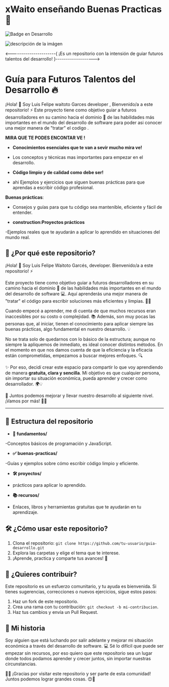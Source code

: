 # xWaito enseñando Buenas Practicas  🚀


![Badge en Desarrollo](https://img.shields.io/badge/STATUS-EN%20DESARROLLO-green)


![descripción de la imágen](https://midu.dev/images/wallpapers/una-taza-de-javascript.png)

<----------------------{ ¡Es un repositorio con la intensión de guiar futuros talentos del desarrollo! }------------------->

# Guía para Futuros Talentos del Desarrollo :fire:

¡Hola! 👋 Soy Luis Felipe waitoto Garces developer , Bienvenido/a a este repositorio! :zap: Este proyecto tiene como objetivo guiar a futuros desarrolladores en su camino hacia el dominio :pushpin: de las habilidades más importantes en el mundo del desarrollo de software para poder asi conocer una mejor manera de "tratar" el codigo .

**MIRA QUE TE PODES ENCONTAR VE !**

- **Conocimientos esenciales que te van a sevir mucho mira ve!**

- Los conceptos y técnicas mas importantes para empezar en el desarrollo.

- **Código limpio y de calidad como debe ser!**

- ahi Ejemplos y ejercicios que siguen buenas prácticas para que aprendas a escribir código profesional.

 **Buenas prácticas**:
 
 - Consejos y guías para que tu código sea mantenible, eficiente y fácil de entender.

- **construction:Proyectos prácticos**

-Ejemplos reales que te ayudarán a aplicar lo aprendido en situaciones del mundo real.


## 🚀 ¿Por qué este repositorio?  


¡Hola! 👋 Soy Luis Felipe Waitoto Garcés, developer. Bienvenido/a a este repositorio! ⚡  

Este proyecto tiene como objetivo guiar a futuros desarrolladores en su camino hacia el dominio 📌 de las habilidades más importantes en el mundo del desarrollo de software 💻. Aquí aprenderás una mejor manera de "tratar" el código para escribir soluciones más eficientes y limpias. 🚀✨  

Cuando empecé a aprender, me di cuenta de que muchos recursos eran inaccesibles por su costo o complejidad. 📚 Además, son muy pocas las personas que, al iniciar, tienen el conocimiento para aplicar siempre las buenas prácticas, algo fundamental en nuestro desarrollo. 💡  

No se trata solo de quedarnos con lo básico de la estructura; aunque no siempre la apliquemos de inmediato, es ideal conocer distintos métodos. En el momento en que nos damos cuenta de que la eficiencia y la eficacia están comprometidas, empezamos a buscar mejores enfoques. 🔍  

✨ Por eso, decidí crear este espacio para compartir lo que voy aprendiendo de manera **gratuita, clara y sencilla**. Mi objetivo es que cualquier persona, sin importar su situación económica, pueda aprender y crecer como desarrollador. 🌍💡  

🚀 Juntos podemos mejorar y llevar nuestro desarrollo al siguiente nivel. ¡Vamos por más! 💪😃  

---  

## 📂 Estructura del repositorio  

- **📘 fundamentos/**

 -Conceptos básicos de programación y JavaScript.

- **✅ buenas-practicas/**

 -Guías y ejemplos sobre cómo escribir código limpio y eficiente. 

- **🛠️ proyectos/**

- prácticos para aplicar lo aprendido. 

- **📚 recursos/**

- Enlaces, libros y herramientas gratuitas que te ayudarán en tu aprendizaje.  

## 🛠️ ¿Cómo usar este repositorio?  

1. Clona el repositorio: `git clone https://github.com/tu-usuario/guia-desarrollo.git`  
2. Explora las carpetas y elige el tema que te interese.  
3. ¡Aprende, practica y comparte tus avances! 🚀  

## 🤝 ¿Quieres contribuir?  
Este repositorio es un esfuerzo comunitario, y tu ayuda es bienvenida. Si tienes sugerencias, correcciones o nuevos ejercicios, sigue estos pasos:  
1. Haz un fork de este repositorio.  
2. Crea una rama con tu contribución: `git checkout -b mi-contribucion`.  
3. Haz tus cambios y envía un Pull Request.  

## 🌟 Mi historia  
Soy alguien que está luchando por salir adelante y mejorar mi situación económica a través del desarrollo de software. 💻 Sé lo difícil que puede ser empezar sin recursos, por eso quiero que este repositorio sea un lugar donde todos podamos aprender y crecer juntos, sin importar nuestras circunstancias.  

🙏🏼 ¡Gracias por visitar este repositorio y ser parte de esta comunidad! Juntos podemos lograr grandes cosas. 😊🚀
